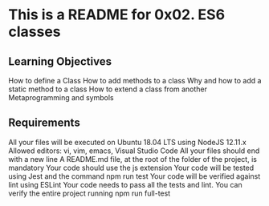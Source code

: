 # This is a README for 0x02. ES6 classes

## Learning Objectives

How to define a Class
How to add methods to a class
Why and how to add a static method to a class
How to extend a class from another
Metaprogramming and symbols

## Requirements

All your files will be executed on Ubuntu 18.04 LTS using NodeJS 12.11.x
Allowed editors: vi, vim, emacs, Visual Studio Code
All your files should end with a new line
A README.md file, at the root of the folder of the project, is mandatory
Your code should use the js extension
Your code will be tested using Jest and the command npm run test
Your code will be verified against lint using ESLint
Your code needs to pass all the tests and lint. You can verify the entire project running npm run full-test

